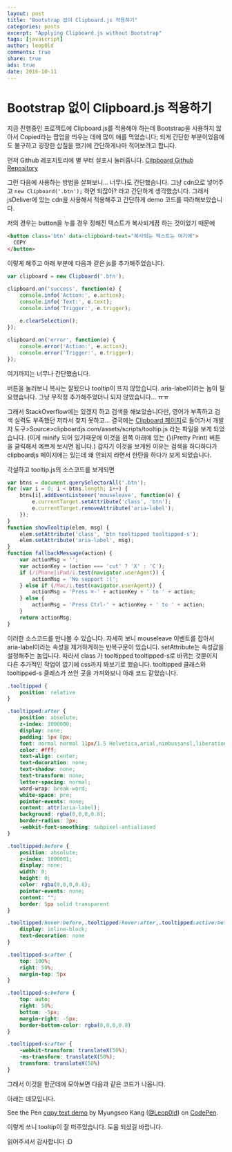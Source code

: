 ```yaml
---
layout: post
title: "Bootstrap 없이 Clipboard.js 적용하기"
categories: posts
excerpt: "Applying Clipboard.js without Bootstrap"
tags: [javascript]
author: leop0ld
comments: true
share: true
ads: true
date: 2016-10-11
---
```


Bootstrap 없이 Clipboard.js 적용하기
===

지금 진행중인 프로젝트에 Clipboard.js를 적용해야 하는데 Bootstrap을 사용하지 않아서 Copied라는 팝업을 띄우는 데에 많이 애를 먹었습니다;
되게 간단한 부분이었음에도 불구하고 굉장한 삽질을 했기에 간단하게나마 적어보려고 합니다.

먼저 Github 레포지토리에 별 부터 살포시 눌러줍니다. [Cilpboard Github Repository](https://github.com/zenorocha/clipboard.js/)

그런 다음에 사용하는 방법을 살펴보니... 너무나도 간단했습니다.
그냥 cdn으로 넣어주고 ```new Clipboard('.btn');``` 하면 되잖아? 라고 간단하게 생각했습니다.
그래서 jsDeliver에 있는 cdn을 사용해서 적용해주고 간단하게 demo 코드를 따라해보았습니다.

저의 경우는 button을 누를 경우 정해진 텍스트가 복사되게끔 하는 것이었기 때문에

```html
<button class='btn' data-clipboard-text="복사되는 텍스트는 여기에">
  COPY
</button>
```

이렇게 해주고 아래 부분에 다음과 같은 js를 추가해주었습니다.

```javascript
var clipboard = new Clipboard('.btn');

clipboard.on('success', function(e) {
    console.info('Action:', e.action);
    console.info('Text:', e.text);
    console.info('Trigger:', e.trigger);
        
    e.clearSelection();
});

clipboard.on('error', function(e) {
    console.error('Action:', e.action);
    console.error('Trigger:', e.trigger);
});
```

여기까지는 너무나 간단했습니다.

<script async src="//pagead2.googlesyndication.com/pagead/js/adsbygoogle.js"></script>
<ins class="adsbygoogle"
     style="display:block; text-align:center;"
     data-ad-format="fluid"
     data-ad-layout="in-article"
     data-ad-client="ca-pub-1864899826477546"
     data-ad-slot="2703362319"></ins>
<script>
     (adsbygoogle = window.adsbygoogle || []).push({});
</script>

버튼을 눌러보니 복사는 잘됬으나 tooltip이 뜨지 않았습니다.
aria-label이라는 놈이 필요했습니다.
그냥 무작정 추가해주었더니 되지 않았습니다... ㅠㅠ

그래서 StackOverflow에는 있겠지 하고 검색을 해보았습니다만, 영어가 부족하고 검색 실력도 부족했던 저라서 찾지 못하고...
결국에는 [Clipboard 페이지](http://clipboardjs.com)로 들어가서 개발자 도구>Source>clipboardjs.com/assets/scripts/tooltip.js 라는 파일을 보게 되었습니다.
(이게 minify 되어 있기때문에 이것을 왼쪽 아래에 있는 {}(Pretty Print) 버튼을 클릭해서 예쁘게 보시면 됩니다.)
갑자기 이것을 보게된 이유는 검색을 하다하다가 clipboardjs 페이지에는 있는데 왜 안되지 라면서 한탄을 하다가 보게 되었습니다.

각설하고 tooltip.js의 소스코드를 보게되면

```javascript
var btns = document.querySelectorAll('.btn');
for (var i = 0; i < btns.length; i++) {
    btns[i].addEventListener('mouseleave', function(e) {
        e.currentTarget.setAttribute('class', 'btn');
        e.currentTarget.removeAttribute('aria-label');
    });
}
function showTooltip(elem, msg) {
    elem.setAttribute('class', 'btn tooltipped tooltipped-s');
    elem.setAttribute('aria-label', msg);
}
function fallbackMessage(action) {
    var actionMsg = '';
    var actionKey = (action === 'cut' ? 'X' : 'C');
    if (/iPhone|iPad/i.test(navigator.userAgent)) {
        actionMsg = 'No support :(';
    } else if (/Mac/i.test(navigator.userAgent)) {
        actionMsg = 'Press ⌘-' + actionKey + ' to ' + action;
    } else {
        actionMsg = 'Press Ctrl-' + actionKey + ' to ' + action;
    }
    return actionMsg;
}
```

이러한 소스코드를 만나볼 수 있습니다.
자세히 보니 mouseleave 이벤트를 잡아서 aria-label이라는 속성을 제거하게하는 반복구문이 있습니다.
setAttribute는 속성값을 설정해주는 놈입니다.
따라서 class 가 tooltipped tooltipped-s로 바뀌는 것뿐이지 다른 추가적인 작업이 없기에 css까지 봐보기로 했습니다.
tooltipped 클래스와 tooltipped-s 클래스가 쓰인 곳을 가져와보니 아래 코드 같았습니다.

```css
.tooltipped {
    position: relative
}

.tooltipped:after {
    position: absolute;
    z-index: 1000000;
    display: none;
    padding: 5px 8px;
    font: normal normal 11px/1.5 Helvetica,arial,nimbussansl,liberationsans,freesans,clean,sans-serif,"Segoe UI Emoji","Segoe UI Symbol";
    color: #fff;
    text-align: center;
    text-decoration: none;
    text-shadow: none;
    text-transform: none;
    letter-spacing: normal;
    word-wrap: break-word;
    white-space: pre;
    pointer-events: none;
    content: attr(aria-label);
    background: rgba(0,0,0,0.8);
    border-radius: 3px;
    -webkit-font-smoothing: subpixel-antialiased
}

.tooltipped:before {
    position: absolute;
    z-index: 1000001;
    display: none;
    width: 0;
    height: 0;
    color: rgba(0,0,0,0.8);
    pointer-events: none;
    content: "";
    border: 5px solid transparent
}

.tooltipped:hover:before,.tooltipped:hover:after,.tooltipped:active:before,.tooltipped:active:after,.tooltipped:focus:before,.tooltipped:focus:after {
    display: inline-block;
    text-decoration: none
}

.tooltipped-s:after {
    top: 100%;
    right: 50%;
    margin-top: 5px
}

.tooltipped-s:before {
    top: auto;
    right: 50%;
    bottom: -5px;
    margin-right: -5px;
    border-bottom-color: rgba(0,0,0,0.8)
}

.tooltipped-s:after {
    -webkit-transform: translateX(50%);
    -ms-transform: translateX(50%);
    transform: translateX(50%)
}
```

그래서 이것을 한군데에 모아보면 다음과 같은 코드가 나옵니다.

<script src="https://gist.github.com/Leop0ld/e8b7234421049657767b11ef5cd4181d.js"></script>

아래는 데모입니다.

<p data-height="265" data-theme-id="0" data-slug-hash="dKOWev" data-default-tab="css,result" data-user="Leop0ld" data-embed-version="2" data-pen-title="copy text demo" class="codepen">See the Pen <a href="https://codepen.io/Leop0ld/pen/dKOWev/">copy text demo</a> by Myungseo Kang (<a href="https://codepen.io/Leop0ld">@Leop0ld</a>) on <a href="https://codepen.io">CodePen</a>.</p>
<script async src="https://static.codepen.io/assets/embed/ei.js"></script>

이렇게 쓰니 tooltip이 잘 떠주었습니다.
도움 되셨길 바랍니다.

읽어주셔서 감사합니다 :D